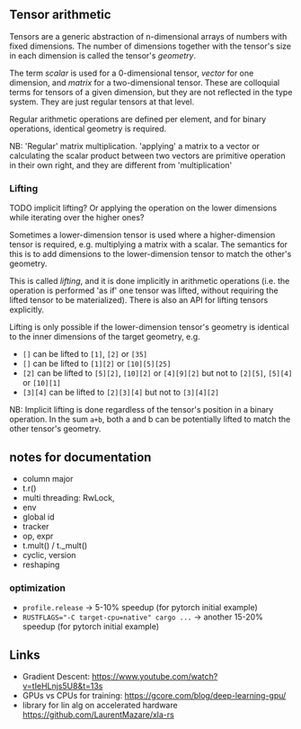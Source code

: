 


## Tensor arithmetic

Tensors are a generic abstraction of n-dimensional arrays of numbers with fixed dimensions. The number of dimensions
together with the tensor's size in each dimension is called the tensor's *geometry*.

The term *scalar* is used for a 0-dimensional tensor, *vector* for one dimension, and *matrix* for a two-dimensional 
tensor. These are colloquial terms for tensors of a given dimension, but they are not reflected in the type system.
They are just regular tensors at that level.

Regular arithmetic operations are defined per element, and for binary operations, identical geometry is required. 

NB: 'Regular' matrix multiplication. 'applying' a matrix to a vector or calculating the scalar product between two
vectors are primitive operation in their own right, and they are different from 'multiplication' 

### Lifting

TODO implicit lifting? Or applying the operation on the lower dimensions while iterating over the higher ones?

Sometimes a lower-dimension tensor is used where a higher-dimension tensor is required, e.g. multiplying a matrix
with a scalar. The semantics for this is to add dimensions to the lower-dimension tensor to match the other's
geometry. 

This is called *lifting*, and it is done implicitly in arithmetic operations (i.e. the operation is performed 'as if'
one tensor was lifted, without requiring the lifted tensor to be materialized). There is also an API for lifting
tensors explicitly.

Lifting is only possible if the lower-dimension tensor's geometry is identical to the inner dimensions of the target
geometry, e.g.

* `[]` can be lifted to `[1]`, `[2]` or `[35]`
* `[]` can be lifted to `[1][2]` or `[10][5][25]`
* `[2]` can be lifted to `[5][2]`, `[10][2]` or `[4][9][2]` but not to `[2][5]`, `[5][4]` or `[10][1]`
* `[3][4]` can be lifted to `[2][3][4]` but not to `[3][4][2]`

NB: Implicit lifting is done regardless of the tensor's position in a binary operation. In the sum `a+b`, both a and b
can be potentially lifted to match the other tensor's geometry.


## notes for documentation
* column major
* t.r()
* multi threading: RwLock, 
* env
* global id
* tracker
* op, expr
* t.mult() / t._mult()
* cyclic, version
* reshaping

### optimization
* `profile.release` -> 5-10% speedup (for pytorch initial example)
* `RUSTFLAGS="-C target-cpu=native" cargo ...` -> another 15-20% speedup (for pytorch initial example) 

## Links
* Gradient Descent: https://www.youtube.com/watch?v=tIeHLnjs5U8&t=13s
* GPUs vs CPUs for training: https://gcore.com/blog/deep-learning-gpu/
* library for lin alg on accelerated hardware  https://github.com/LaurentMazare/xla-rs
